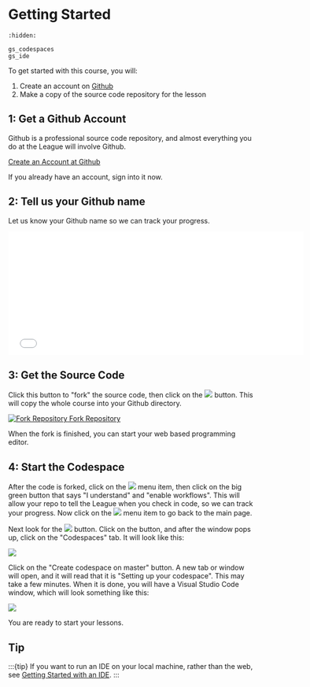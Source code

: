 # Getting Started

```{toctree}
:hidden:

gs_codespaces
gs_ide

```

To get started with this course, you will:

1. Create an account on [Github](https://github.com)
2. Make a copy of the source code repository for the lesson

## 1: Get a Github Account

Github is a professional source code repository, and almost everything you do at the League will involve Github. 

<a href="https://github.com/signup" target="_blank">Create an Account at Github</a>

If you already have an account, sign into it now. 

## 2: Tell us your Github name

Let us know your Github name so we can track your progress. 

<iframe src="/forms/github.html" width="600" height="250" frameborder="0" marginheight="0" marginwidth="0">Loading…</iframe>

## 3: Get the Source Code

Click this button to "fork" the source code, then click on the 
<img class="inline" src="https://images.jointheleague.org/github/create_fork.png"> button. 
This will copy the whole course into your Github directory. 

<div class="centered">
<span class="button green"><a href="https://github.com/league-curriculum/Python-Apprentice/fork" target="_blank" >
<img src="https://images.jointheleague.org/p3logos/github-mark-white.png" alt="Fork Repository">
Fork Repository</a></span>
</div>

When the fork is finished, you can start your web based programming editor. 

## 4: Start the Codespace

After the code is forked, click on the <img class="inline" src="https://images.jointheleague.org/github/actions_menu.png">
menu item, then click on the big green button that says "I understand" and "enable workflows". This will allow
your repo to tell the League when you check in code, so we can track your progress. Now click on the
<img class="inline" src="https://images.jointheleague.org/github/code_menu.png"> menu item to go back to the main page. 

Next look for the  <img class="inline" src="https://images.jointheleague.org/github/code_button.png"> button. Click on the button, and after the window pops up, 
click on the "Codespaces" tab. It will look like this: 

<img class="c400" src="https://images.jointheleague.org/module-navigation/create_codespace.png" >

Click on the "Create codespace on master"  button. A new tab or window will open, and
it will read that it is "Setting up your codespace". This may take a few
minutes. When it is done, you will have a Visual Studio Code window, which will look 
something like this: 

<img class = "c400" src="https://images.jointheleague.org/module-navigation/vscode.png">

You are ready to start your lessons. 

## Tip

:::{tip}
If you want to run an IDE on your local machine, rather than the web, see [Getting Started with an IDE](./gs_ide.md).
:::
